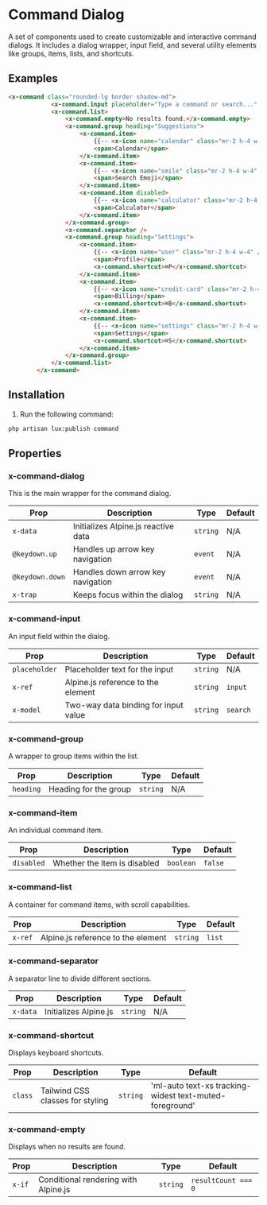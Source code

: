 # Command Dialog
A set of components used to create customizable and interactive command dialogs. It includes a dialog wrapper, input field, and several utility elements like groups, items, lists, and shortcuts.

## Examples

```html
<x-command class="rounded-lg border shadow-md">
            <x-command.input placeholder="Type a command or search..." />
            <x-command.list>
                <x-command.empty>No results found.</x-command.empty>
                <x-command.group heading="Suggestions">
                    <x-command.item>
                        {{-- <x-icon name="calendar" class="mr-2 h-4 w-4" /> --}}
                        <span>Calendar</span>
                    </x-command.item>
                    <x-command.item>
                        {{-- <x-icon name="smile" class="mr-2 h-4 w-4" /> --}}
                        <span>Search Emoji</span>
                    </x-command.item>
                    <x-command.item disabled>
                        {{-- <x-icon name="calculator" class="mr-2 h-4 w-4" /> --}}
                        <span>Calculator</span>
                    </x-command.item>
                </x-command.group>
                <x-command.separator />
                <x-command.group heading="Settings">
                    <x-command.item>
                        {{-- <x-icon name="user" class="mr-2 h-4 w-4" /> --}}
                        <span>Profile</span>
                        <x-command.shortcut>⌘P</x-command.shortcut>
                    </x-command.item>
                    <x-command.item>
                        {{-- <x-icon name="credit-card" class="mr-2 h-4 w-4" /> --}}
                        <span>Billing</span>
                        <x-command.shortcut>⌘B</x-command.shortcut>
                    </x-command.item>
                    <x-command.item>
                        {{-- <x-icon name="settings" class="mr-2 h-4 w-4" /> --}}
                        <span>Settings</span>
                        <x-command.shortcut>⌘S</x-command.shortcut>
                    </x-command.item>
                </x-command.group>
            </x-command.list>
        </x-command>
```

## Installation

1. Run the following command:

```bash
php artisan lux:publish command
```

## Properties

### x-command-dialog
This is the main wrapper for the command dialog.

| Prop        | Description                        | Type   | Default |
|-------------|------------------------------------|--------|---------|
| `x-data`    | Initializes Alpine.js reactive data | `string` | N/A     |
| `@keydown.up` | Handles up arrow key navigation | `event`  | N/A     |
| `@keydown.down` | Handles down arrow key navigation | `event`  | N/A     |
| `x-trap` | Keeps focus within the dialog | `string` | N/A |

### x-command-input
An input field within the dialog.

| Prop       | Description                         | Type     | Default |
|------------|-------------------------------------|----------|---------|
| `placeholder` | Placeholder text for the input | `string` | N/A |
| `x-ref`    | Alpine.js reference to the element | `string` | `input` |
| `x-model`  | Two-way data binding for input value | `string` | `search` |

### x-command-group
A wrapper to group items within the list.

| Prop      | Description     | Type     | Default |
|-----------|-----------------|----------|---------|
| `heading` | Heading for the group | `string` | N/A  |

### x-command-item
An individual command item.

| Prop       | Description                  | Type      | Default |
|------------|------------------------------|-----------|---------|
| `disabled` | Whether the item is disabled | `boolean` | `false` |

### x-command-list
A container for command items, with scroll capabilities.

| Prop        | Description            | Type     | Default |
|-------------|------------------------|----------|---------|
| `x-ref`     | Alpine.js reference to the element | `string` | `list` |

### x-command-separator
A separator line to divide different sections.

| Prop | Description | Type   | Default |
|------|-------------|--------|---------|
| `x-data` | Initializes Alpine.js | `string` | N/A |

### x-command-shortcut
Displays keyboard shortcuts.

| Prop | Description                     | Type     | Default |
|------|---------------------------------|----------|---------|
| `class` | Tailwind CSS classes for styling | `string` | 'ml-auto text-xs tracking-widest text-muted-foreground' |

### x-command-empty
Displays when no results are found.

| Prop | Description | Type   | Default |
|------|-------------|--------|---------|
| `x-if` | Conditional rendering with Alpine.js | `string` | `resultCount === 0` |
